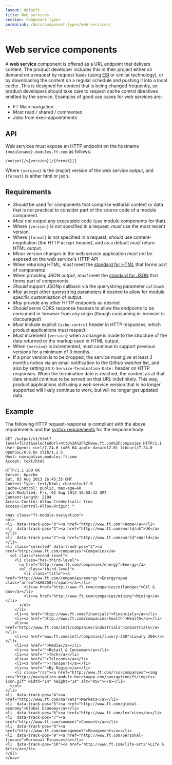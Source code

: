 ```yaml
---
layout: default
title: Web services
section: Component types
permalink: /docs/component-types/web-services/
---
```


# Web service components

A **web service** component is offered as a URL endpoint that delivers content.  The product developer includes this in their project either on demand on a request by request basis (using [ESI](http://en.wikipedia.org/wiki/Edge_Side_Includes) or similar technology), or by downloading the content on a regular schedule and pushing it into a local cache.  This is designed for content that is being changed frequently, so product developers should take care to respect cache control directives emitted by the service.  Examples of good use cases for web services are:

* FT Main navigation
* Most read / shared / commented
* Jobs from exec-appointments

## API

Web services must expose an HTTP endpoint on the hostname `{modulename}.modules.ft.com` as follows:

    /output[/v{version}[/{format}]]

Where `{version}` is the (major) version of the web service output, and `{format}` is either html or json.


## Requirements

* *Should* be used for components that comprise editorial content or data that is not practical to consider part of the source code of a module component.
* *Must not* output any executable code (use module components for that).
* Where `{version}` is not specified in a request, *must* use the most recent version.
* Where `{format}` is not specified in a request, *should* use content-negotiation (the HTTP `Accept` header), and as a default *must* return HTML output.
* Minor version changes in the web service application *must not* be exposed on the web service's HTTP API
* When returning HTML, *must* meet the [standard for HTML](/docs/syntax-requirements) that forms part of components
* When providing JSON output, *must* meet the [standard for JSON](/docs/syntax-requirements) that forms part of components
* *Should* support JSONp callback via the querystring parameter `callback`
* *May* accept other querystring parameters if desired to allow for module specific customisation of output.
* *May* provide any other HTTP endpoints as desired
* *Should* serve CORS response headers to allow the endpoints to be consumed in-browser from any origin (though consuming in-browser is discouraged)
* *Must* include explicit `Cache-control` header in HTTP responses, which product applications must respect.
* *Must* increment `{version}` when a change is made to the structure of the data returned or the markup used in HTML output.
* When `{version}` is incremented, must continue to support previous versions for a minimum of 3 months.
* If a prior version is to be dropped, the service must give at least 3 months notice via an email notification to the Github watcher list, and also by setting an `X-Service-Termination-Date:` header on HTTP responses.  When the termination date is reached, the content as at that date *should* continue to be served on that URL indefinitely.  This way, product applications still using a web service version that is no longer supported will likely continue to work, but will no longer get updated data.

## Example

The following HTTP request-response is compliant with the above requirements and the [syntax requirements](/docs/syntax-requirements) for the response body:

	GET /output/v1/html?level=first&selectedUrl=http%3A%2F%2Fwww.ft.com%2Fcompanies HTTP/1.1
	User-Agent: curl/7.24.0 (x86_64-apple-darwin12.0) libcurl/7.24.0 OpenSSL/0.9.8x zlib/1.2.5
	Host: navigation.modules.ft.com
	Accept: text/html

	HTTP/1.1 200 OK
	Server: Apache
	Sat, 03 Aug 2013 16:45:35 GMT
	Content-Type: text/html; charset=utf-8
	Cache-Control: public, max-age=60
	Last-Modified: Fri, 02 Aug 2013 16:58:42 GMT
	Content-Length: 2104
	Access-Control-Allow-Credentials: true
	Access-Control-Allow-Origin: *

	<nav class="ft-module-navigation">
	<ol>
	<li  data-track-pos="0"><a href="http://www.ft.com">Home</a></li>
	<li  data-track-pos="1"><a href="http://www.ft.com/world/uk">UK</a></li>
	<li  data-track-pos="2"><a href="http://www.ft.com/world">World</a></li>
	<li class="selected" data-track-pos="3"><a href="http://www.ft.com/companies">Companies</a>
	  <ol class="second-level">
	    <li class="has-third-level">
	      <a href="http://www.ft.com/companies/energy">Energy</a>
	      <ol class="third-level">
	        <li class="title"><a href="http://www.ft.com/companies/energy">Energy<span class="arrow">&#8250;</span></a></li>
	        <li><a href="http://www.ft.com/companies/oilandgas">Oil & Gas</a></li>
	        <li><a href="http://www.ft.com/companies/mining">Mining</a></li>
	      </ol>
	    </li>
	    <li><a href="http://www.ft.com/financials">Financials</a></li>
	    <li><a href="http://www.ft.com/companies/health">Health</a></li>
	    <li><a href="http://www.ft.com/intl/companies/industrials">Industrials</a></li>
	    <li><a href="www.ft.com/intl/companies/luxury-360">Luxury 360</a></li>
	    <li><a href="">Media</a></li>
	    <li><a href="">Retail & Consumer</a></li>
	    <li><a href="">Tech</a></li>
	    <li><a href="">Telecoms</a></li>
	    <li><a href="">Transport</a></li>
	    <li><a href="">By Region</a></li>
	    <li class="rss"><a href="http://www.ft.com/rss/companies"><img src="http://navigation-module.herokuapp.com/navigation/ft/img/rss-icon.gif" width="14" height="14" alt="RSS"></a></li>
	  </ol>
	</li>
	<li  data-track-pos="4"><a href="http://www.ft.com/markets">Markets</a></li>
	<li  data-track-pos="5"><a href="http://www.ft.com/global-economy">Global Economy</a></li>
	<li  data-track-pos="6"><a href="http://www.ft.com/lex">Lex</a></li>
	<li  data-track-pos="7"><a href="http://www.ft.com/comment">Comment</a></li>
	<li  data-track-pos="8"><a href="http://www.ft.com/management">Management</a></li>
	<li  data-track-pos="9"><a href="http://www.ft.com/personal-finance">Personal Finance</a></li>
	<li  data-track-pos="10"><a href="http://www.ft.com/life-arts">Life & Arts</a></li>
	</ol>
	</nav>
